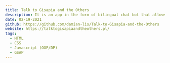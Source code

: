 ```yaml
---
title: Talk to Gisapia and the Others
description: It is an app in the form of bilingual chat bot that allows You to chat with various amazing characters who remember, understand and send information about You to Your email! (support by Emails Handler app).
date: 02-19-2021
github: https://github.com/damian-lis/Talk-to-Gisapia-and-the-Others
website: https://talktogisapiaandtheothers.pl/
tags:
  - HTML
  - CSS
  - Javascript (OOP/DP)
  - GSAP
---
```

